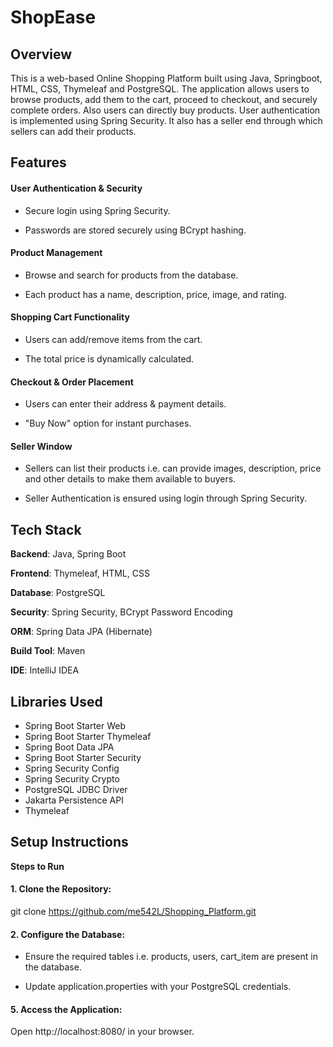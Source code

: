 # **ShopEase**

## Overview

This is a web-based Online Shopping Platform built using Java, Springboot, HTML, CSS, Thymeleaf and PostgreSQL. The application allows users to browse products, 
add them to the cart, proceed to checkout, and securely complete orders. Also users can directly buy products. User authentication is implemented using Spring Security. It also has a seller end through which sellers can add their products.

## Features

#### User Authentication & Security

- Secure login using Spring Security.

- Passwords are stored securely using BCrypt hashing.

#### Product Management

- Browse and search for products from the database.

- Each product has a name, description, price, image, and rating.

#### Shopping Cart Functionality

- Users can add/remove items from the cart.

- The total price is dynamically calculated.

#### Checkout & Order Placement

- Users can enter their address & payment details.

- "Buy Now" option for instant purchases.

#### Seller Window

- Sellers can list their products i.e. can provide images, description, price and other details to make them available to buyers.
  
- Seller Authentication is ensured using login through Spring Security.
  

## Tech Stack
**Backend**:    Java, Spring Boot

**Frontend**:   Thymeleaf, HTML, CSS

**Database**:   PostgreSQL

**Security**:   Spring Security, BCrypt Password Encoding

**ORM**:  Spring Data JPA (Hibernate)

**Build Tool**: Maven

**IDE**:  IntelliJ IDEA

## Libraries Used

-  Spring Boot Starter Web 
-  Spring Boot Starter Thymeleaf 
- Spring Boot Data JPA  
- Spring Boot Starter Security 
- Spring Security Config 
- Spring Security Crypto 
- PostgreSQL JDBC Driver 
- Jakarta Persistence API 
- Thymeleaf

## Setup Instructions

**Steps to Run**

 #### 1. Clone the Repository:

git clone https://github.com/me542L/Shopping_Platform.git

#### 2. Configure the Database:
- Ensure the required tables i.e. products, users, cart_item are present in the database.
  
- Update application.properties with your PostgreSQL credentials.

#### 5. Access the Application:

Open http://localhost:8080/ in your browser.




